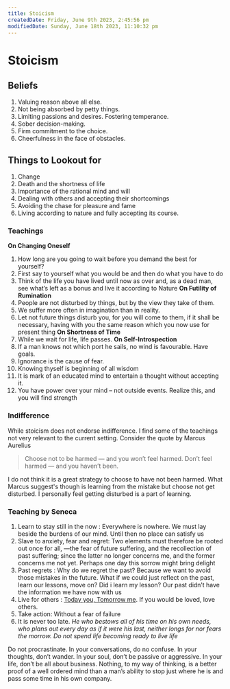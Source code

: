 ```yaml
---
title: Stoicism
createdDate: Friday, June 9th 2023, 2:45:56 pm
modifiedDate: Sunday, June 18th 2023, 11:10:32 pm
---
```


# Stoicism

## Beliefs

1. Valuing reason above all else.
2. Not being absorbed by petty things.
3. Limiting passions and desires. Fostering temperance.
4. Sober decision-making.
5. Firm commitment to the choice.
6. Cheerfulness in the face of obstacles.

## Things to Lookout for

1. Change
2. Death and the shortness of life
3. Importance of the rational mind and will
4. Dealing with others and accepting their shortcomings
5. Avoiding the chase for pleasure and fame
6. Living according to nature and fully accepting its course.

### Teachings

**On Changing Oneself**

1. How long are you going to wait before you demand the best for yourself?
2. First say to yourself what you would be and then do what you have to do
3. Think of the life you have lived until now as over and, as a dead man, see what’s left as a bonus and live it according to Nature
**On Futility of Rumination**
1. People are not disturbed by things, but by the view they take of them.
2. We suffer more often in imagination than in reality.
3. Let not future things disturb you, for you will come to them, if it shall be necessary, having with you the same reason which you now use for present thing
**On Shortness of Time**
1. While we wait for life, life passes.
**On Self-Introspection**
1. If a man knows not which port he sails, no wind is favourable. Have goals.
2. Ignorance is the cause of fear.
3. Knowing thyself is beginning of all wisdom
4. It is mark of an educated mind to entertain a thought without accepting it.
5. You have power over your mind – not outside events. Realize this, and you will find strength

### Indifference

While stoicism does not endorse indifference. I find some of the teachings not very relevant to the current setting. Consider the quote by Marcus Aurelius

> Choose not to be harmed — and you won’t feel harmed. Don’t feel harmed — and you haven’t been.

I do not think it is a great strategy to choose to have not been harmed. What Marcus suggest's though is learning from the mistake but choose not get disturbed. I personally feel getting disturbed is a part of learning.

### Teaching by Seneca

1. Learn to stay still in the now : Everywhere is nowhere. We must lay beside the burdens of our mind. Until then no place can satisfy us
2. Slave to anxiety, fear and regret: Two elements must therefore be rooted out once for all, —the fear of future suffering, and the recollection of past suffering; since the latter no longer concerns me, and the former concerns me not yet. Perhaps one day this sorrow might bring delight
3. Past regrets : Why do we regret the past? Because we want to avoid those mistakes in the future. What if we could just reflect on the past, learn our lessons, move on? Did i learn my lesson? Our past didn’t have the information we have now with us
4. Live for others : [Today you, Tomorrow me](https://www.reddit.com/r/AskReddit/comments/elal2/comment/c18z0z2/). If you would be loved, love others.
5. Take action: Without a fear of failure
6. It is never too late. _He who bestows all of his time on his own needs, who plans out every day as if it were his last, neither longs for nor fears the morrow. Do not spend life becoming ready to live life_

Do not procrastinate.
In your conversations, do no confuse.
In your thoughts, don’t wander.
In your soul, don’t be passive or aggressive.
In your life, don’t be all about business.
Nothing, to my way of thinking, is a better proof of a well ordered mind than a man’s ability to stop just where he is and pass some time in his own company.
